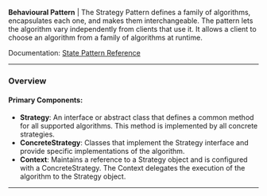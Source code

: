 **Behavioural Pattern** | The Strategy Pattern defines a family of algorithms, encapsulates each one, and makes them interchangeable. The pattern lets the algorithm vary independently from clients that use it. It allows a client to choose an algorithm from a family of algorithms at runtime.

Documentation: [State Pattern Reference](https://refactoring.guru/design-patterns/state)
___
### Overview
#### Primary Components:
- **Strategy**: An interface or abstract class that defines a common method for all supported algorithms. This method is implemented by all concrete strategies.
- **ConcreteStrategy**: Classes that implement the Strategy interface and provide specific implementations of the algorithm.
- **Context**: Maintains a reference to a Strategy object and is configured with a ConcreteStrategy. The Context delegates the execution of the algorithm to the Strategy object.

___